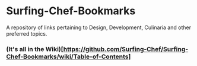 # Surfing-Chef-Bookmarks
A repository of links pertaining to Design, Development, Culinaria and other preferred topics. 

### (It's all in the Wiki)[https://github.com/Surfing-Chef/Surfing-Chef-Bookmarks/wiki/Table-of-Contents] ###
